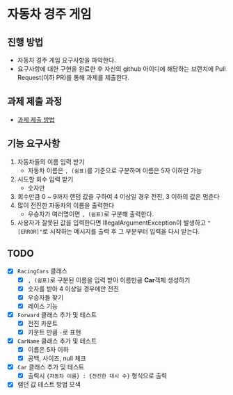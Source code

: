 # 자동차 경주 게임
## 진행 방법
* 자동차 경주 게임 요구사항을 파악한다.
* 요구사항에 대한 구현을 완료한 후 자신의 github 아이디에 해당하는 브랜치에 Pull Request(이하 PR)를 통해 과제를 제출한다.

## 과제 제출 과정
* [과제 제출 방법](https://github.com/next-step/nextstep-docs/tree/master/precourse)

## 기능 요구사항

1. 자동차들의 이름 입력 받기
   - 자동차 이름은 `, (쉼표)`를 기준으로 구분하며 이름은 5자 이하만 가능
2. 시도할 회수 입력 받기
   - 숫자만
3. 회수만큼 0 ~ 9까지 랜덤 값을 구하여 4 이상일 경우 전진, 3 이하의 값은 멈춘다
4. 많이 전진한 자동차의 이름을 출력한다
   - 우승자가 여러명이면 `, (쉼표)`로 구분해 출력한다.
5. 사용자가 잘못된 값을 입력한다면 IllegalArgumentException이 발생하고 `"[ERROR]"`로 시작하는 메시지를 출력 후 그 부분부터 입력을 다시 받는다.

## TODO

- [x] `RacingCars` 클래스 
  - [x] `, (쉼표)`로 구분된 이름을 입력 받아 이름만큼 **Car**객체 생성하기
  - [x] 숫자를 받아 4 이상일 경우에만 전진
  - [x] 우승자들 찾기
  - [x] 레이스 기능
- [x] `Forward` 클래스 추가 및 테스트
  - [x] 전진 카운트 
  - [x] 카운트 만큼 `-`로 표현
- [x] `CarName` 클래스 추가 및 테스트
  - [x] 이름은 5자 이하
  - [x] 공백, 사이즈, null 체크
- [x] `Car` 클래스 추가 및 테스트
  - [x] 출력시 `{자동차 이름} : {전진한 대시 수}` 형식으로 출력
- [x] 램던 값 테스트 방법 모색
